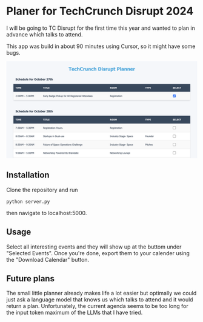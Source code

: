 # Planer for TechCrunch Disrupt 2024
I will be going to TC Disrupt for the first time this year and wanted to plan in advance which talks to attend.

This app was build in about 90 minutes using Cursor, so it might have some bugs.


![screenshot](screenshot.png)

## Installation
Clone the repository and run
```
python server.py
```
then navigate to localhost:5000.

## Usage
Select all interesting events and they will show up at the buttom under "Selected Events". Once you're done, export them to your calender using the "Download Calendar" button.

## Future plans
The small little planner already makes life a lot easier but optimally we could just ask a language model that knows us  which talks to attend and it would return a plan. Unfortunately, the current agenda seems to be too long for the input token maximum of the LLMs that I have tried.
